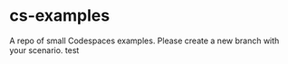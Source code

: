 # cs-examples

A repo of small Codespaces examples.  Please create a new branch with your scenario.
test